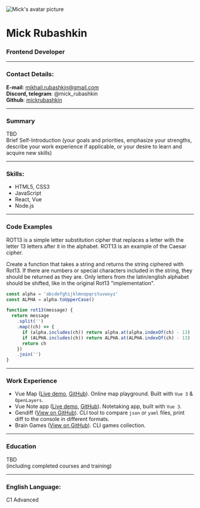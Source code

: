 ![Mick's avatar picture](https://gravatar.com/avatar/446a0b352935de1566ed9a1d40e271f49a84268cfbc0546e53a1d0ccc06edbd6)

# Mick Rubashkin

### Frontend Developer

---

### Contact Details:

**E-mail**: mikhail.rubashkin@gmail.com  
**Discord, telegram**: @mick_rubashkin  
**Github**: [mickrubashkin](https://github.com/mickrubashkin)

---

### Summary

TBD  
Brief Self-Introduction (your goals and priorities, emphasize your strengths, describe your work experience if applicable, or your desire to learn and acquire new skills)

---

### Skills:

- HTML5, CSS3
- JavaScript
- React, Vue
- Node.js

---

### Code Examples

ROT13 is a simple letter substitution cipher that replaces a letter with the letter 13 letters after it in the alphabet. ROT13 is an example of the Caesar cipher.

Create a function that takes a string and returns the string ciphered with Rot13. If there are numbers or special characters included in the string, they should be returned as they are. Only letters from the latin/english alphabet should be shifted, like in the original Rot13 "implementation".

```javascript
const alpha = 'abcdefghijklmnopqrstuvwxyz'
const ALPHA = alpha.toUpperCase()

function rot13(message) {
  return message
    .split('')
    .map((ch) => {
      if (alpha.includes(ch)) return alpha.at(alpha.indexOf(ch) - 13)
      if (ALPHA.includes(ch)) return ALPHA.at(ALPHA.indexOf(ch) - 13)
      return ch
    })
    .join('')
}
```

---

### Work Experience

- Vue Map ([Live demo](https://melodious-boba-c1b546.netlify.app/), [GitHub](https://github.com/mickrubashkin/vue-map)). Online map playground. Built with `Vue 3` & `OpenLayers`.
- Vue Note app ([Live demo](https://dashing-chimera-bebf95.netlify.app/#/), [GitHub](https://github.com/mickrubashkin/vue-noteapp)). Notetaking app, built with `Vue 3`.
- Gendiff ([View on GitHub](https://github.com/mickrubashkin/frontend-project-lvl2)). CLI tool to compare `json` or `yaml` files, print diff to the console in different formats.
- Brain Games ([View on GitHub](https://github.com/mickrubashkin/frontend-project-lvl1)). CLI games collection.

---

### Education

TBD  
(including completed courses and training)

---

### English Language:

C1 Advanced
